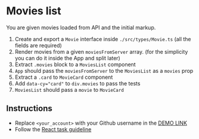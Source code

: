 # Movies list
You are given movies loaded from API and the initial markup.

1. Create and export a `Movie` interface inside `./src/types/Movie.ts` (all the fields are required)
1. Render movies from a given `moviesFromServer` array.
    (for the simplicity you can do it inside the App and split later)
1. Extract `.movies` block to a `MoviesList` component 
1. `App` should pass the `moviesFromServer` to the `MoviesList` as a `movies` prop
1. Extract a `.card` to `MovieCard` component
1. Add `data-cy="card"` to `div.movies` to pass the tests
1. `MoviesList` should pass a `movie` to `MovieCard`

## Instructions
- Replace `<your_account>` with your Github username in the
 [DEMO LINK](https://artemfurdela.github.io/react_movies-list/)
- Follow the [React task guideline](https://github.com/mate-academy/react_task-guideline#react-tasks-guideline)
